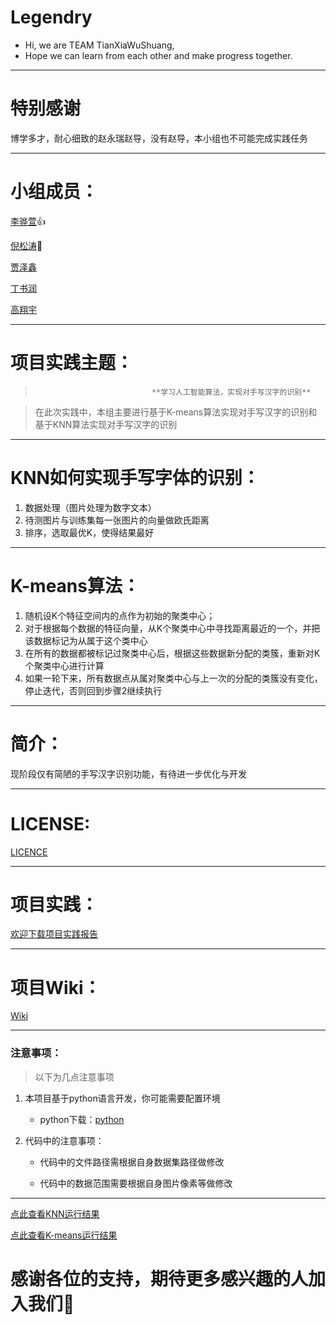 # Legendry

- Hi, we are TEAM TianXiaWuShuang,
- Hope we can learn from each other and make progress together.

---

# 特别感谢

博学多才，耐心细致的赵永瑞赵导，没有赵导，本小组也不可能完成实践任务

---

# 小组成员：

[李骅萱](https://github.com/18611756652)👍

[倪松涛](https://github.com/sniffstherose)🤣

[贾泽鑫](https://github.com/lierhouzi)

[丁书润](https://github.com/dingshurun)

[高翔宇](https://github.com/gaoxiangyu666)

---

# 项目实践主题：

> 								**学习人工智能算法，实现对手写汉字的识别**

> 在此次实践中，本组主要进行基于K-means算法实现对手写汉字的识别和基于KNN算法实现对手写汉字的识别

---

# KNN如何实现手写字体的识别：

1. 数据处理（图片处理为数字文本）
2. 待测图片与训练集每一张图片的向量做欧氏距离
3. 排序，选取最优K，使得结果最好

---

# K-means算法：

1. 随机设K个特征空间内的点作为初始的聚类中心；
2. 对于根据每个数据的特征向量，从K个聚类中心中寻找距离最近的一个，并把该数据标记为从属于这个类中心
3. 在所有的数据都被标记过聚类中心后，根据这些数据新分配的类簇，重新对K个聚类中心进行计算
4. 如果一轮下来，所有数据点从属对聚类中心与上一次的分配的类簇没有变化，停止迭代，否则回到步骤2继续执行

---

# 简介：

现阶段仅有简陋的手写汉字识别功能，有待进一步优化与开发

---

# LICENSE:

[LICENCE](https://github.com/Bistu-OSSDT-2022/Legendr/blob/dingshurun/LICENSE)

---

# 项目实践：

[欢迎下载项目实践报告](https://github.com/Bistu-OSSDT-2022/Legendr/blob/dingshurun/%E9%A1%B9%E7%9B%AE%E6%8A%A5%E5%91%8A(2).docx)

---

# 项目Wiki：

[Wiki](https://github.com/Bistu-OSSDT-2022/Legendr/wiki)

---

### 注意事项：

> 以下为几点注意事项

1. 本项目基于python语言开发，你可能需要配置环境

   - python下载：[python](https://www.python.org/)

2. 代码中的注意事项：

   - 代码中的文件路径需根据自身数据集路径做修改

   - 代码中的数据范围需要根据自身图片像素等做修改

---

[点此查看KNN运行结果](https://raw.githubusercontent.com/sniffstherose/blog_flv/main/img/202206302328224.png)

[点此查看K-means运行结果](https://raw.githubusercontent.com/sniffstherose/blog_flv/main/img/202206302330601.png)

# 感谢各位的支持，期待更多感兴趣的人加入我们🥰
